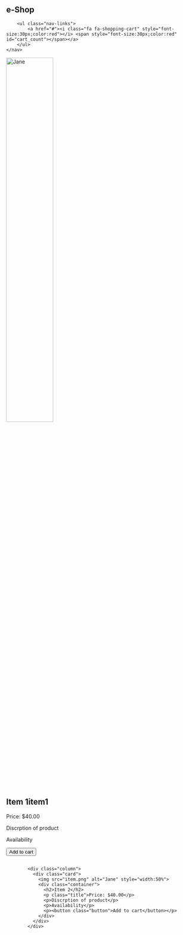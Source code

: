 <html>
<head>
    <title>e-Shop</title>
    <link rel="stylesheet" href="https://cdnjs.cloudflare.com/ajax/libs/font-awesome/4.7.0/css/font-awesome.min.css">
    <link rel="stylesheet" href="index.css">
</head>
<body>
    <nav>
        <div class="logo">
            <h2>e-Shop</h2>
        </div>

        <ul class="nav-links">
            <a href="#"><i class="fa fa-shopping-cart" style="font-size:30px;color:red"></i> <span style="font-size:30px;color:red" id="cart_count"></span></a>
        </ul>
    </nav>
<div class="scroll" id="item_contain">
        <div class="row" id="item_row1" >
            <div class="column">
              <div class="card" id="item1">
                <img src="item.png" alt="Jane" style="width:50%">
                <div class="container">
                  <h2 id="item1_name">Item 1item1</h2>
                  <p class="title" id="item1_price">Price: $40.00</p>
                  <p id="item1_discrp">Discrption of product</p>
                  <p id="item1_avial">Availability</p>
                  <p><button class="button" id="item1_button">Add to cart</button></p>
                </div>
              </div>
            </div>

            <div class="column">
              <div class="card">
                <img src="item.png" alt="Jane" style="width:50%">
                <div class="container">
                  <h2>Item 2</h2>
                  <p class="title">Price: $40.00</p>
                  <p>Discrption of product</p>
                  <p>Availability</p>
                  <p><button class="button">Add to cart</button></p>
                </div>
              </div>
            </div>
